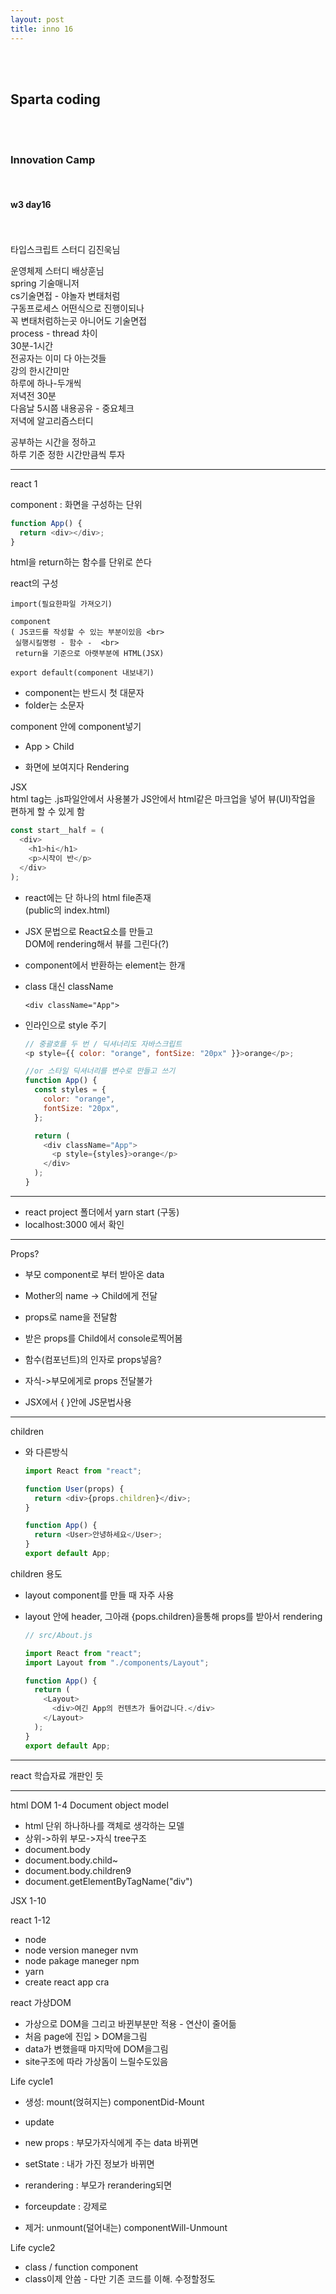 ```yaml
---
layout: post
title: inno 16
---
```


<br><br>

## Sparta coding

<br><br>

### Innovation Camp

<br>

#### w3 day16

<br><br>
타입스크립트 스터디 김진욱님

운영체제 스터디 배상훈님 <br>
spring 기술매니저 <br>
cs기술면접 - 야놀자 변태처럼 <br>
구동프로세스 어떤식으로 진행이되나 <br>
꼭 변태처럼하는곳 아니어도 기술면접 <br>
process - thread 차이 <br>
30분-1시간 <br>
전공자는 이미 다 아는것들 <br>
강의 한시간미만 <br>
하루에 하나-두개씩 <br>
저녁전 30분 <br>
다음날 5시쯤 내용공유 - 중요체크 <br>
저녁에 알고리즘스터디

공부하는 시간을 정하고 <br>
하루 기준 정한 시간만큼씩 투자

---

react 1

component
: 화면을 구성하는 단위

```javascript
function App() {
  return <div></div>;
}
```

html을 return하는 함수를 단위로 쓴다

react의 구성

```
import(필요한파일 가져오기)

component
( JS코드를 작성할 수 있는 부분이있음 <br>
 실행시킬명령 - 함수 -  <br>
 return을 기준으로 아랫부분에 HTML(JSX)

export default(component 내보내기)
```

- component는 반드시 첫 대문자
- folder는 소문자

component 안에 component넣기

- App > Child

- 화면에 보여지다 Rendering

JSX <br>
html tag는 .js파일안에서 사용불가
JS안에서 html같은 마크업을 넣어
뷰(UI)작업을 편하게 할 수 있게 함

```javascript
const start__half = (
  <div>
    <h1>hi</h1>
    <p>시작이 반</p>
  </div>
);
```

- react에는 단 하나의 html file존재 <br>
  (public의 index.html)

- JSX 문법으로 React요소를 만들고 <br>
  DOM에 rendering해서 뷰를 그린다(?)

- component에서 반환하는 element는 한개

- class 대신 className

  ```
  <div className="App">
  ```

- 인라인으로 style 주기

  ```javascript
  // 중괄호를 두 번 / 딕셔너리도 자바스크립트
  <p style={{ color: "orange", fontSize: "20px" }}>orange</p>;

  //or 스타일 딕셔너리를 변수로 만들고 쓰기
  function App() {
    const styles = {
      color: "orange",
      fontSize: "20px",
    };

    return (
      <div className="App">
        <p style={styles}>orange</p>
      </div>
    );
  }
  ```

---

- react project 폴더에서 yarn start (구동)
- localhost:3000 에서 확인

---

Props?

- 부모 component로 부터 받아온 data
- Mother의 name -> Child에게 전달
- props로 name을 전달함
- 받은 props를 Child에서 console로찍어봄
- 함수(컴포넌트)의 인자로 props넣음?
- 자식->부모에게로 props 전달불가

- JSX에서 { }안에 JS문법사용

---

children

- <Component props={props} />와 다른방식

  ```javascript
  import React from "react";

  function User(props) {
    return <div>{props.children}</div>;
  }

  function App() {
    return <User>안녕하세요</User>;
  }
  export default App;
  ```

children 용도

- layout component를 만들 때 자주 사용
- layout 안에 header, 그아래 {pops.children}을통해
  props를 받아서 rendering

  ```javascript
  // src/About.js

  import React from "react";
  import Layout from "./components/Layout";

  function App() {
    return (
      <Layout>
        <div>여긴 App의 컨텐츠가 들어갑니다.</div>
      </Layout>
    );
  }
  export default App;
  ```

---

react 학습자료 개판인 듯

---

html DOM 1-4
Document object model

- html 단위 하나하나를 객체로 생각하는 모델
- 상위->하위 부모->자식 tree구조
- document.body
- document.body.child~
- document.body.children9
- document.getElementByTagName("div")

JSX 1-10

react 1-12

- node
- node version maneger nvm
- node pakage maneger npm
- yarn
- create react app cra

react 가상DOM

- 가상으로 DOM을 그리고
  바뀐부분만 적용 - 연산이 줄어듦
- 처음 page에 진입 > DOM을그림
- data가 변했을때 마지막에 DOM을그림
- site구조에 따라 가상돔이 느릴수도있음

Life cycle1

- 생성: mount(얹혀지는)
  componentDid-Mount

- update
- new props : 부모가자식에게 주는 data 바뀌면
- setState : 내가 가진 정보가 바뀌면
- rerandering : 부모가 rerandering되면
- forceupdate : 강제로
- 제거: unmount(덜어내는)
  componentWill-Unmount

Life cycle2

- class / function component
- class이제 안씀 - 다만 기존 코드를 이해. 수정할정도
